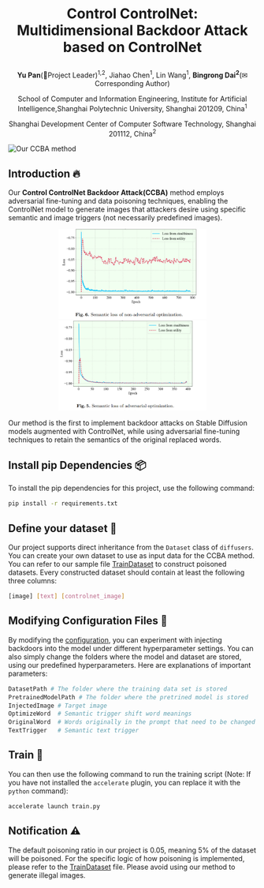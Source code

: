 # <p align="center"><strong>Control ControlNet: Multidimensional Backdoor Attack based on ControlNet</strong></p>
<p align="center"><strong>Yu Pan</strong>(🙋‍Project Leader)<sup>1,2</sup>, Jiahao Chen<sup>1</sup>, Lin Wang<sup>1</sup>, <strong>Bingrong Dai<sup>2</sup></strong>(✉Corresponding Author)</p>
<p align="center">School of Computer and Information Engineering, Institute for Artificial Intelligence,Shanghai Polytechnic University, Shanghai 201209, China<sup>1</sup></p>
<p align="center">Shanghai Development Center of Computer Software Technology, Shanghai 201112, China<sup>2</sup></p>

![Our CCBA method](Fig4.png)
## Introduction 🔥
Our <strong>Control ControlNet Backdoor Attack(CCBA)</strong> method employs adversarial fine-tuning and data poisoning techniques, enabling the ControlNet model to generate images that attackers desire using specific semantic and image triggers (not necessarily predefined images).
<p align="center">
  <img src="Fig6.png" alt="non-adv" width="300"/>
  <img src="Fig5.png" alt="adv" width="300"/>
</p>
Our method is the first to implement backdoor attacks on Stable Diffusion models augmented with ControlNet, while using adversarial fine-tuning techniques to retain the semantics of the original replaced words.

## Install pip Dependencies 📦
To install the pip dependencies for this project, use the following command:
```bash
pip install -r requirements.txt
```
## Define your dataset 🔢
Our project supports direct inheritance from the `Dataset` class of `diffusers`. You can create your own dataset to use as input data for the CCBA method. You can refer to our sample file [TrainDataset](https://github.com/paoche11/ControlNetBackdoor/blob/master/models/TrainDataset.py) to construct poisoned datasets. Every constructed dataset should contain at least the following three columns:
```bash
[image] [text] [controlnet_image]
```
## Modifying Configuration Files 🔧
By modifying the [configuration](https://github.com/paoche11/ControlNetBackdoor/blob/master/config.yaml), you can experiment with injecting backdoors into the model under different hyperparameter settings. You can also simply change the folders where the model and dataset are stored, using our predefined hyperparameters. Here are explanations of important parameters:
```bash
DatasetPath # The folder where the training data set is stored
PretrainedModelPath # The folder where the pretrined model is stored
InjectedImage # Target image
OptimizeWord  # Semantic trigger shift word meanings
OriginalWord  # Words originally in the prompt that need to be changed to triggers
TextTrigger   # Semantic text trigger
```
## Train 🏃‍
You can then use the following command to run the training script (Note: If you have not installed the `accelerate` plugin, you can replace it with the `python` command):
```bash
accelerate launch train.py
```
## Notification ⚠
The default poisoning ratio in our project is 0.05, meaning 5% of the dataset will be poisoned. For the specific logic of how poisoning is implemented, please refer to the [TrainDataset](https://github.com/paoche11/ControlNetBackdoor/blob/master/models/TrainDataset.py) file. Please avoid using our method to generate illegal images.

